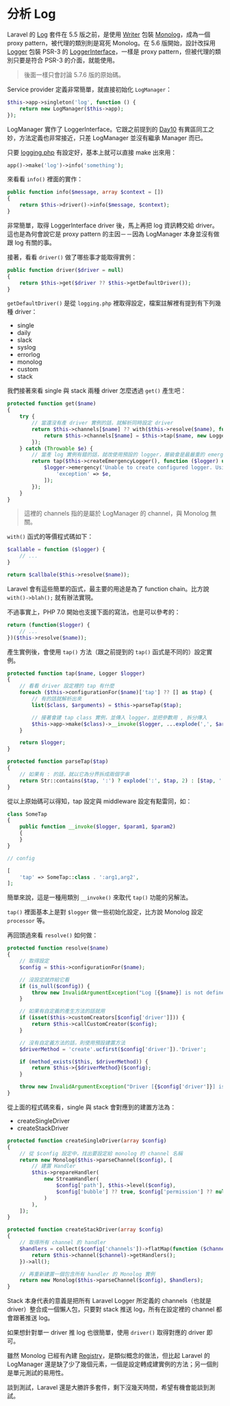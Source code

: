 # 分析 Log

Laravel 的 [Log][] 套件在 5.5 版之前，是使用 [Writer][] 包裝 [Monolog][]，成為一個 proxy pattern，被代理的類別則是寫死 Monolog。在 5.6 版開始，設計改採用 [Logger][] 包裝 PSR-3 的 [LoggerInterface][]，一樣是 proxy pattern，但被代理的類別只要是符合 PSR-3 的介面，就能使用。

> 後面一樣只會討論 5.7.6 版的原始碼。

Service provider 定義非常簡單，就直接初始化 `LogManager`：

```php
$this->app->singleton('log', function () {
    return new LogManager($this->app);
});
```

LogManager 實作了 LoggerInterface。它跟之前提到的 [Day10][] 有異區同工之妙，方法定義也非常接近，只差 LogManager 並沒有繼承 Manager 而已。

只要 [logging.php](https://github.com/laravel/laravel/blob/v5.7.0/config/logging.php) 有設定好，基本上就可以直接 make 出來用：

```php
app()->make('log')->info('something');
```

來看看 `info()` 裡面的實作：

```php
public function info($message, array $context = [])
{
    return $this->driver()->info($message, $context);
}
```

非常簡單，取得 LoggerInterface driver 後，馬上再把 log 資訊轉交給 driver。這也是為何會說它是 proxy pattern 的主因－－因為 LogManager 本身並沒有做跟 log 有關的事。

接著，看看 `driver()` 做了哪些事才能取得實例：

```php
public function driver($driver = null)
{
    return $this->get($driver ?? $this->getDefaultDriver());
}
```

`getDefaultDriver()` 是從 `logging.php` 裡取得設定，檔案註解裡有提到有下列幾種 driver：

* single 
* daily
* slack
* syslog
* errorlog
* monolog
* custom
* stack

我們接著來看 single 與 stack 兩種 driver 怎麼透過 `get()` 產生吧：

```php
protected function get($name)
{
    try {
        // 當還沒有產 driver 實例的話，就解析同時設定 driver
        return $this->channels[$name] ?? with($this->resolve($name), function ($logger) use ($name) {
            return $this->channels[$name] = $this->tap($name, new Logger($logger, $this->app['events']));
        });
    } catch (Throwable $e) {
        // 當產 log 實例有錯的話，就改使用預設的 logger，層級會是最嚴重的 emergency
        return tap($this->createEmergencyLogger(), function ($logger) use ($e) {
            $logger->emergency('Unable to create configured logger. Using emergency logger.', [
                'exception' => $e,
            ]);
        });
    }
}
```

> 這裡的 channels 指的是屬於 LogManager 的 channel，與 Monolog 無關。

`with()` 函式的等價程式碼如下：

```php
$callable = function ($logger) {
    // ...
}

return $callbale($this->resolve($name));
```

Laravel 會有這些簡單的函式，最主要的用途是為了 function chain。比方說 `with()->blah();` 就有辦法實現。

不過事實上，PHP 7.0 開始也支援下面的寫法，也是可以參考的：

```php
return (function($logger) {
    // ...
})($this->resolve($name));
```

產生實例後，會使用 `tap()` 方法（跟之前提到的 `tap()` 函式是不同的）設定實例。

```php
protected function tap($name, Logger $logger)
{
    // 看看 driver 設定裡的 tap 有什麼
    foreach ($this->configurationFor($name)['tap'] ?? [] as $tap) {
        // 有的話就解析出來
        list($class, $arguments) = $this->parseTap($tap);

        // 接著會建 tap class 實例，並傳入 logger，並把參數用 , 拆分傳入 
        $this->app->make($class)->__invoke($logger, ...explode(',', $arguments));
    }

    return $logger;
}

protected function parseTap($tap)
{
    // 如果有 : 的話，就以它為分界拆成兩個字串
    return Str::contains($tap, ':') ? explode(':', $tap, 2) : [$tap, ''];
}
```

從以上原始碼可以得知，tap 設定與 middleware 設定有點雷同，如：

```php
class SomeTap
{
    public function __invoke($logger, $param1, $param2)
    {
    }
}

// config

[
    'tap' => SomeTap::class . ':arg1,arg2',
];
```

簡單來說，這是一種用類別 `__invoke()` 來取代 `tap()` 功能的另解法。

`tap()` 裡面基本上是對 `$logger` 做一些初始化設定，比方說 Monolog 設定 `processor` 等。

再回頭過來看 `resolve()` 如何做：

```php
protected function resolve($name)
{
    // 取得設定
    $config = $this->configurationFor($name);

    // 沒設定就炸給它看
    if (is_null($config)) {
        throw new InvalidArgumentException("Log [{$name}] is not defined.");
    }

    // 如果有自定義的產生方法的話就用
    if (isset($this->customCreators[$config['driver']])) {
        return $this->callCustomCreator($config);
    }

    // 沒有自定義方法的話，則使用預設建置方法
    $driverMethod = 'create'.ucfirst($config['driver']).'Driver';

    if (method_exists($this, $driverMethod)) {
        return $this->{$driverMethod}($config);
    }

    throw new InvalidArgumentException("Driver [{$config['driver']}] is not supported.");
}
```

從上面的程式碼來看，single 與 stack 會對應到的建置方法為：

* createSingleDriver
* createStackDriver

```php
protected function createSingleDriver(array $config)
{
    // 從 $config 設定中，找出要設定給 monolog 的 channel 名稱
    return new Monolog($this->parseChannel($config), [
        // 建置 Handler
        $this->prepareHandler(
            new StreamHandler(
                $config['path'], $this->level($config),
                $config['bubble'] ?? true, $config['permission'] ?? null, $config['locking'] ?? false
            )
        ),
    ]);
}

protected function createStackDriver(array $config)
{
    // 取得所有 channel 的 handler 
    $handlers = collect($config['channels'])->flatMap(function ($channel) {
        return $this->channel($channel)->getHandlers();
    })->all();

    // 再重新建置一個包含所有 handler 的 Monolog 實例
    return new Monolog($this->parseChannel($config), $handlers);
}
```

Stack 本身代表的意義是把所有 Laravel Logger 所定義的 channels（也就是 driver）整合成一個懶人包，只要對 stack 推送 log，所有在設定裡的 channel 都會跟著推送 log。

如果想針對單一 driver 推 log 也很簡單，使用 `driver()` 取得對應的 driver 即可。

雖然 Monolog 已經有內建 [Registry][]，是類似概念的做法，但比起 Laravel 的 LogManager 還是缺了少了幾個元素，一個是設定轉成建實例的方法；另一個則是單元測試的易用性。

談到測試，Laravel 還是大勝許多套件，剩下沒幾天時間，希望有機會能談到測試。

[Log]: https://github.com/laravel/framework/tree/v5.7.6/src/Illuminate/Log
[Logger]: https://github.com/laravel/framework/blob/v5.7.6/src/Illuminate/Log/Logger.php
[LoggerInterface]: https://github.com/php-fig/log/blob/master/Psr/Log/LoggerInterface.php
[Writer]: https://github.com/laravel/framework/blob/5.5/src/Illuminate/Log/Writer.php
[Registry]: https://github.com/Seldaek/monolog/blob/master/src/Monolog/Registry.php

[Monolog]: /src/ironman-decompose-wheelseels/day12.md

[Day10]: day10.md
